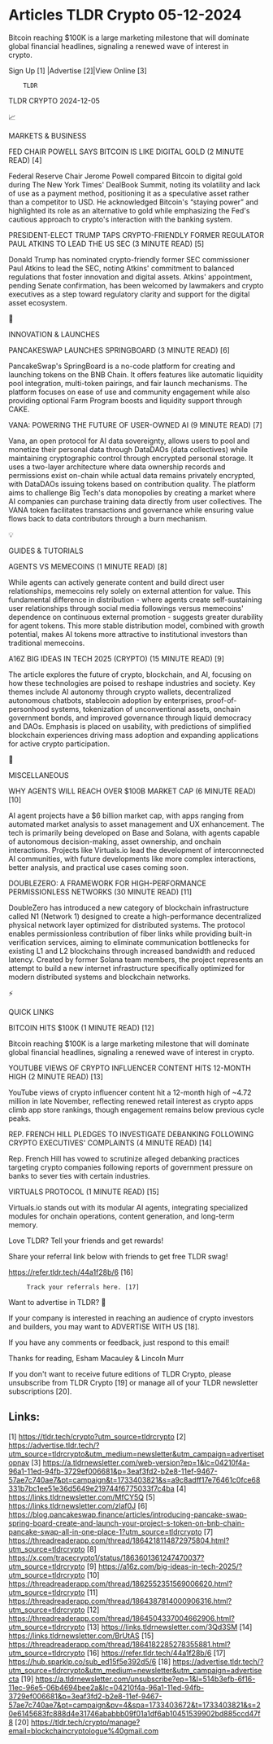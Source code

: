 # Articles TLDR Crypto 05-12-2024

Bitcoin reaching $100K is a large marketing milestone that will
dominate global financial headlines, signaling a renewed wave of
interest in
crypto. ‌ ‌ ‌ ‌ ‌ ‌ ‌ ‌ ‌ ‌ ‌ ‌ ‌ ‌ ‌ ‌ ‌ ‌ ‌ ‌ ‌ ‌ ‌ ‌ ‌ ‌  ‌ ‌ ‌ ‌ ‌ ‌ ‌ ‌ ‌ ‌ ‌ ‌ ‌ ‌ ‌ ‌ ‌ ‌ ‌ ‌ ‌ ‌ ‌ ‌ ‌ ‌ 


 Sign Up [1] |Advertise [2]|View Online [3] 

		TLDR 

TLDR CRYPTO 2024-12-05

📈 

MARKETS & BUSINESS

 FED CHAIR POWELL SAYS BITCOIN IS LIKE DIGITAL GOLD (2 MINUTE READ)
[4] 

 Federal Reserve Chair Jerome Powell compared Bitcoin to digital gold
during The New York Times' DealBook Summit, noting its volatility and
lack of use as a payment method, positioning it as a speculative asset
rather than a competitor to USD. He acknowledged Bitcoin's “staying
power” and highlighted its role as an alternative to gold while
emphasizing the Fed's cautious approach to crypto's interaction with
the banking system. 

 PRESIDENT-ELECT TRUMP TAPS CRYPTO-FRIENDLY FORMER REGULATOR PAUL
ATKINS TO LEAD THE US SEC (3 MINUTE READ) [5] 

 Donald Trump has nominated crypto-friendly former SEC commissioner
Paul Atkins to lead the SEC, noting Atkins' commitment to balanced
regulations that foster innovation and digital assets. Atkins'
appointment, pending Senate confirmation, has been welcomed by
lawmakers and crypto executives as a step toward regulatory clarity
and support for the digital asset ecosystem. 

🚀 

INNOVATION & LAUNCHES

 PANCAKESWAP LAUNCHES SPRINGBOARD (3 MINUTE READ) [6] 

 PancakeSwap's SpringBoard is a no-code platform for creating and
launching tokens on the BNB Chain. It offers features like automatic
liquidity pool integration, multi-token pairings, and fair launch
mechanisms. The platform focuses on ease of use and community
engagement while also providing optional Farm Program boosts and
liquidity support through CAKE. 

 VANA: POWERING THE FUTURE OF USER-OWNED AI (9 MINUTE READ) [7] 

 Vana, an open protocol for AI data sovereignty, allows users to pool
and monetize their personal data through DataDAOs (data collectives)
while maintaining cryptographic control through encrypted personal
storage. It uses a two-layer architecture where data ownership records
and permissions exist on-chain while actual data remains privately
encrypted, with DataDAOs issuing tokens based on contribution quality.
The platform aims to challenge Big Tech's data monopolies by creating
a market where AI companies can purchase training data directly from
user collectives. The VANA token facilitates transactions and
governance while ensuring value flows back to data contributors
through a burn mechanism. 

💡 

GUIDES & TUTORIALS

 AGENTS VS MEMECOINS (1 MINUTE READ) [8] 

 While agents can actively generate content and build direct user
relationships, memecoins rely solely on external attention for value.
This fundamental difference in distribution - where agents create
self-sustaining user relationships through social media followings
versus memecoins' dependence on continuous external promotion -
suggests greater durability for agent tokens. This more stable
distribution model, combined with growth potential, makes AI tokens
more attractive to institutional investors than traditional memecoins.


 A16Z BIG IDEAS IN TECH 2025 (CRYPTO) (15 MINUTE READ) [9] 

 The article explores the future of crypto, blockchain, and AI,
focusing on how these technologies are poised to reshape industries
and society. Key themes include AI autonomy through crypto wallets,
decentralized autonomous chatbots, stablecoin adoption by enterprises,
proof-of-personhood systems, tokenization of unconventional assets,
onchain government bonds, and improved governance through liquid
democracy and DAOs. Emphasis is placed on usability, with predictions
of simplified blockchain experiences driving mass adoption and
expanding applications for active crypto participation. 

🦄 

MISCELLANEOUS

 WHY AGENTS WILL REACH OVER $100B MARKET CAP (6 MINUTE READ) [10] 

 AI agent projects have a $6 billion market cap, with apps ranging
from automated market analysis to asset management and UX enhancement.
The tech is primarily being developed on Base and Solana, with agents
capable of autonomous decision-making, asset ownership, and onchain
interactions. Projects like Virtuals.io lead the development of
interconnected AI communities, with future developments like more
complex interactions, better analysis, and practical use cases coming
soon. 

 DOUBLEZERO: A FRAMEWORK FOR HIGH-PERFORMANCE PERMISSIONLESS NETWORKS
(30 MINUTE READ) [11] 

 DoubleZero has introduced a new category of blockchain infrastructure
called N1 (Network 1) designed to create a high-performance
decentralized physical network layer optimized for distributed
systems. The protocol enables permissionless contribution of fiber
links while providing built-in verification services, aiming to
eliminate communication bottlenecks for existing L1 and L2 blockchains
through increased bandwidth and reduced latency. Created by former
Solana team members, the project represents an attempt to build a new
internet infrastructure specifically optimized for modern distributed
systems and blockchain networks. 

⚡ 

QUICK LINKS

 BITCOIN HITS $100K (1 MINUTE READ) [12] 

 Bitcoin reaching $100K is a large marketing milestone that will
dominate global financial headlines, signaling a renewed wave of
interest in crypto. 

 YOUTUBE VIEWS OF CRYPTO INFLUENCER CONTENT HITS 12-MONTH HIGH (2
MINUTE READ) [13] 

 YouTube views of crypto influencer content hit a 12-month high of
~4.72 million in late November, reflecting renewed retail interest as
crypto apps climb app store rankings, though engagement remains below
previous cycle peaks. 

 REP. FRENCH HILL PLEDGES TO INVESTIGATE DEBANKING FOLLOWING CRYPTO
EXECUTIVES' COMPLAINTS (4 MINUTE READ) [14] 

 Rep. French Hill has vowed to scrutinize alleged debanking practices
targeting crypto companies following reports of government pressure on
banks to sever ties with certain industries. 

 VIRTUALS PROTOCOL (1 MINUTE READ) [15] 

 Virtuals.io stands out with its modular AI agents, integrating
specialized modules for onchain operations, content generation, and
long-term memory. 

Love TLDR? Tell your friends and get rewards!

 Share your referral link below with friends to get free TLDR swag! 

 https://refer.tldr.tech/44a1f28b/6 [16] 

		 Track your referrals here. [17] 

Want to advertise in TLDR? 📰

 If your company is interested in reaching an audience of crypto
investors and builders, you may want to ADVERTISE WITH US [18]. 

 If you have any comments or feedback, just respond to this email! 

Thanks for reading, 
Esham Macauley & Lincoln Murr 

If you don't want to receive future editions of TLDR Crypto, please
unsubscribe from TLDR Crypto [19] or manage all of your TLDR
newsletter subscriptions [20]. 

 

Links:
------
[1] https://tldr.tech/crypto?utm_source=tldrcrypto
[2] https://advertise.tldr.tech/?utm_source=tldrcrypto&utm_medium=newsletter&utm_campaign=advertisetopnav
[3] https://a.tldrnewsletter.com/web-version?ep=1&lc=04210f4a-96a1-11ed-94fb-3729ef006681&p=3eaf3fd2-b2e8-11ef-9467-57ae7c740ae7&pt=campaign&t=1733403821&s=a9c8adff17e76461c0fce68331b7bc1ee51e36d5649e219744f6775033f7c4ba
[4] https://links.tldrnewsletter.com/MfCY5Q
[5] https://links.tldrnewsletter.com/zlaf0J
[6] https://blog.pancakeswap.finance/articles/introducing-pancake-swap-spring-board-create-and-launch-your-project-s-token-on-bnb-chain-pancake-swap-all-in-one-place-1?utm_source=tldrcrypto
[7] https://threadreaderapp.com/thread/1864218114872975804.html?utm_source=tldrcrypto
[8] https://x.com/tracecrypto1/status/1863601361247470037?utm_source=tldrcrypto
[9] https://a16z.com/big-ideas-in-tech-2025/?utm_source=tldrcrypto
[10] https://threadreaderapp.com/thread/1862552351569006620.html?utm_source=tldrcrypto
[11] https://threadreaderapp.com/thread/1864387814000906316.html?utm_source=tldrcrypto
[12] https://threadreaderapp.com/thread/1864504337004662906.html?utm_source=tldrcrypto
[13] https://links.tldrnewsletter.com/3Qd3SM
[14] https://links.tldrnewsletter.com/BrUtAS
[15] https://threadreaderapp.com/thread/1864182285278355881.html?utm_source=tldrcrypto
[16] https://refer.tldr.tech/44a1f28b/6
[17] https://hub.sparklp.co/sub_ed15f5e392d5/6
[18] https://advertise.tldr.tech/?utm_source=tldrcrypto&utm_medium=newsletter&utm_campaign=advertisecta
[19] https://a.tldrnewsletter.com/unsubscribe?ep=1&l=514b3efb-6f16-11ec-96e5-06b4694bee2a&lc=04210f4a-96a1-11ed-94fb-3729ef006681&p=3eaf3fd2-b2e8-11ef-9467-57ae7c740ae7&pt=campaign&pv=4&spa=1733403672&t=1733403821&s=20e6145683fc888d4e31746ababbb09f01a1df6ab10451539902bd885ccd47f8
[20] https://tldr.tech/crypto/manage?email=blockchaincryptologue%40gmail.com